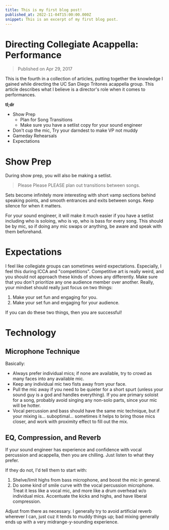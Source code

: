 ```yaml
---
title: This is my first blog post!
published_at: 2022-11-04T15:00:00.000Z
snippet: This is an excerpt of my first blog post.
---
```


# Directing Collegiate Acappella: Performance

> Published on Apr 29, 2017

This is the fourth in a collection of articles, putting together the knowledge I
gained while directing the UC San Diego Tritones acappella group. This article
describes what I believe is a director's role when it comes to performances.

**tl;dr**

- Show Prep
  - Plan for Song Transitions
  - Make sure you have a setlist copy for your sound engineer
- Don't cup the mic, Try your darndest to make VP not muddy
- Gameday Rehearsals
- Expectations

# Show Prep

During show prep, you will also be making a setlist.

> Please Please PLEASE plan out transitions between songs.

Sets become infinitely more interesting with short vamp sections behind speaking
points, and smooth entrances and exits between songs. Keep silence for when it
matters.

For your sound engineer, it will make it much easier if you have a setlist
including who is soloing, who is vp, who is bass for every song. This should be
by mic, so if doing any mic swaps or anything, be aware and speak with them
beforehand.

# Expectations

I feel like collegiate groups can sometimes weird expectations. Especially, I
feel this during ICCA and "competitions". Competitive art is really weird, and
you should not approach these kinds of shows any differently. Make sure that you
don't prioritize any one audience member over another. Really, your mindset
should really just focus on two things:

1. Make your set fun and engaging for you.
2. Make your set fun and engaging for your audience.

If you can do these two things, then you are successful!

# Technology

## Microphone Technique

Basically:

- Always prefer individual mics; if none are available, try to crowd as many
  faces into any available mic.
- Keep any individual mic two fists away from your face.
- Pull the mic away if you need to be quieter for a short spurt (unless your
  sound guy is a god and handles everything). If you are primary soloist for a
  song, probably avoid singing any non-solo parts, since your mic will be
  hotter.
- Vocal percussion and bass should have the same mic technique, but if your
  mixing is... suboptimal... sometimes it helps to bring those mics closer, and
  work with proximity effect to fill out the mix.

## EQ, Compression, and Reverb

If your sound engineer has experience and confidence with vocal percussion and
acappella, then you are chilling. Just listen to what they prefer.

If they do not, I'd tell them to start with:

1. Shelve/limit highs from bass microphone, and boost the mic in general.
2. Do some kind of smile curve with the vocal percussion microphone. Treat it
   less like a vocal mic, and more like a drum overhead w/o individual mics.
   Accentuate the kicks and highs, and have liberal compression.

Adjust from there as necessary. I generally try to avoid artificial reverb
wherever I can, just cuz it tends to muddy things up; bad mixing generally ends
up with a very midrange-y-sounding experience.
